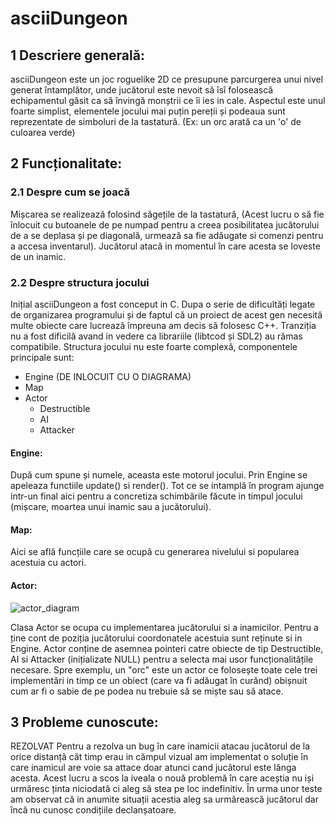 # **asciiDungeon**

## 1 Descriere generală:
 asciiDungeon este un joc roguelike 2D ce presupune parcurgerea unui nivel generat întamplător, unde jucătorul este nevoit să îsî folosească echipamentul găsit ca să învingă monștrii ce îi ies in cale. 
 Aspectul este unul foarte simplist, elementele jocului mai puțin pereții și podeaua sunt reprezentate de simboluri de la tastatură. (Ex: un orc arată ca un 'o' de culoarea verde)

## 2 Funcționalitate:
### 2.1 Despre cum se joacă
 Mișcarea se realizează folosind săgețile de la tastatură, (Acest lucru o să fie înlocuit cu butoanele de pe numpad pentru a creea posibilitatea jucătorului de a se deplasa și pe diagonală, urmează sa fie adăugate si comenzi pentru a accesa inventarul). Jucătorul atacă in momentul în care acesta se loveste de un inamic. 
### 2.2 Despre structura jocului
 Inițial asciiDungeon a fost conceput in C. Dupa o serie de dificultăți legate de organizarea programului și de faptul că un proiect de acest gen necesită multe obiecte care lucrează împreuna am decis să folosesc C++. Tranziția nu a fost dificilă avand in vedere ca librariile (libtcod și SDL2) au rămas compatibile. Structura jocului nu este foarte complexă, componentele principale sunt:
- Engine   (DE INLOCUIT CU O DIAGRAMA)
- Map
- Actor
  - Destructible
  - AI
  - Attacker

#### Engine:
După cum spune și numele, aceasta este motorul jocului. Prin Engine se apeleaza functiile update() si render(). Tot ce se intamplă în program ajunge intr-un final aici pentru a concretiza schimbările făcute in timpul jocului (mișcare, moartea unui inamic sau a jucătorului).
#### Map:
Aici se află funcțiile care se ocupă cu generarea nivelului si popularea acestuia cu actori.
#### Actor:

![actor_diagram](https://user-images.githubusercontent.com/23166665/104172787-79d14d00-540d-11eb-9e60-3c96775846d8.png)


Clasa Actor se ocupa cu implementarea jucătorului si a inamicilor. Pentru a ține cont de poziția jucătorului coordonatele acestuia sunt reținute si in Engine.
Actor conține de asemnea pointeri catre obiecte de tip Destructible, AI si Attacker (inițializate NULL) pentru a selecta mai usor funcționalitățile necesare.
Spre exemplu, un "orc" este un actor ce folosește toate cele trei implementări in timp ce un obiect (care va fi adăugat în curănd) obișnuit cum ar fi o sabie de  pe podea nu trebuie să se miște sau să atace.




## 3 Probleme cunoscute:
REZOLVAT Pentru a rezolva un bug în care inamicii atacau jucătorul de la orice distanță căt timp erau in cămpul vizual am implementat o soluție în care inamicul are voie sa attace doar atunci cand jucătorul este lănga acesta. Acest lucru a scos la iveala o nouă problemă în care aceștia nu iși urmăresc ținta niciodată ci aleg să stea pe loc indefinitiv. În urma unor teste am observat că in anumite situații acestia aleg sa urmărească jucătorul dar încă nu cunosc condițiile declanșatoare.
